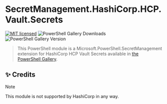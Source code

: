 # SecretManagement.HashiCorp.HCP.Vault.Secrets

[![MIT licensed](https://img.shields.io/badge/license-MIT-blue.svg)](https://raw.githubusercontent.com/erikgraa/SecretManagement.HashiCorp.HCP.Vault.Secrets/raw/main/LICENSE.txt)
![PowerShell Gallery Downloads](https://img.shields.io/powershellgallery/dt/SecretManagement.HashiCorp.HCP.Vault.Secrets?label=PowerShell%20Gallery&color=green)
![PowerShell Gallery Version](https://img.shields.io/powershellgallery/v/SecretManagement.HashiCorp.HCP.Vault.Secrets?color=green)

> This PowerShell module is a Microsoft.PowerShell.SecretManagement extension for HashiCorp HCP Vault Secrets available in [the PowerShell Gallery](https://www.powershellgallery.com/packages/SecretManagement.HashiCorp.HCP.Vault.Secrets).

## ✨ Credits

> [!NOTE]
> This module is not supported by HashiCorp in any way.